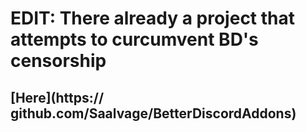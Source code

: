 <h1> EDIT: There already a project that attempts to curcumvent BD's censorship </h1>
<h2> [Here](https:// github.com/Saalvage/BetterDiscordAddons)</h2>
